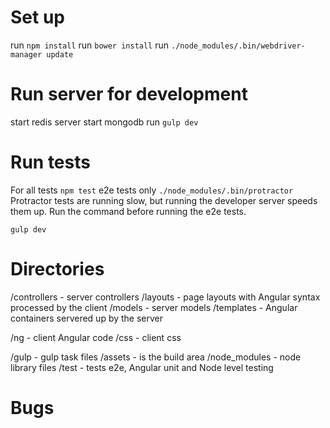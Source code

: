 
# Set up
run `npm install`
run `bower install`
run `./node_modules/.bin/webdriver-manager update`

# Run server for development
start redis server
start mongodb
run `gulp dev`

# Run tests
For all tests `npm test`
e2e tests only `./node_modules/.bin/protractor`
Protractor tests are running slow, but running the developer server speeds them up.  Run the command before running the e2e tests.
```shell
gulp dev
```


# Directories

 /controllers - server controllers
 /layouts - page layouts with Angular syntax processed by the client
 /models - server models
 /templates - Angular containers servered up by the server

 /ng - client Angular code
 /css - client css

 /gulp - gulp task files
 /assets - is the build area
 /node_modules - node library files
 /test - tests e2e, Angular unit and Node level testing

# Bugs


